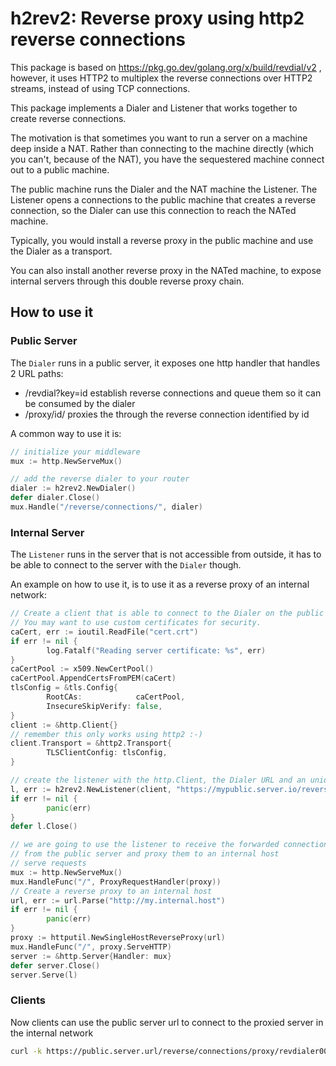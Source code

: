 # h2rev2: Reverse proxy using http2 reverse connections

This package is based on https://pkg.go.dev/golang.org/x/build/revdial/v2 , however,
it uses HTTP2 to multiplex the reverse connections over HTTP2 streams, instead of using TCP connections.

This package implements a Dialer and Listener that works together to create reverse connections.

The motivation is that sometimes you want to run a server on a machine deep inside a NAT. 
Rather than connecting to the machine directly (which you can't, because of the NAT),
you have the sequestered machine connect out to a public machine.

The public machine runs the Dialer and the NAT machine the Listener.
The Listener opens a connections to the public machine that creates a reverse connection, so
the Dialer can use this connection to reach the NATed machine.

Typically, you would install a reverse proxy in the public machine and use the Dialer as a transport.

You can also install another reverse proxy in the NATed machine, to expose internal servers through this double reverse proxy chain.


## How to use it


### Public Server

The `Dialer` runs in a public server, it exposes one http handler that handles 2 URL paths:

- <base url>/revdial?key=id establish reverse connections and queue them so it can be consumed by the dialer
- <base url>/proxy/id/<path> proxies the <path> through the reverse connection identified by id

A common way to use it is:

```go
// initialize your middleware
mux := http.NewServeMux()

// add the reverse dialer to your router
dialer := h2rev2.NewDialer()
defer dialer.Close()
mux.Handle("/reverse/connections/", dialer)
```

### Internal Server

The `Listener` runs in the server that is not accessible from outside, it has to be able to connect to the server with the `Dialer` though.

An example on how to use it, is to use it as a reverse proxy of an internal network:

```go
// Create a client that is able to connect to the Dialer on the public server.
// You may want to use custom certificates for security.
caCert, err := ioutil.ReadFile("cert.crt")
if err != nil {
        log.Fatalf("Reading server certificate: %s", err)
}
caCertPool := x509.NewCertPool()
caCertPool.AppendCertsFromPEM(caCert)
tlsConfig = &tls.Config{
        RootCAs:            caCertPool,
        InsecureSkipVerify: false,
}
client := &http.Client{}
// remember this only works using http2 :-)
client.Transport = &http2.Transport{
        TLSClientConfig: tlsConfig,
}

// create the listener with the http.Client, the Dialer URL and an unique identifier for the Listener
l, err := h2rev2.NewListener(client, "https://mypublic.server.io/reverse/connections/", "revdialer0001")
if err != nil {
        panic(err)
}
defer l.Close()

// we are going to use the listener to receive the forwarded connections
// from the public server and proxy them to an internal host
// serve requests
mux := http.NewServeMux()
mux.HandleFunc("/", ProxyRequestHandler(proxy))
// Create a reverse proxy to an internal host
url, err := url.Parse("http://my.internal.host")
if err != nil {
        panic(err)
}
proxy := httputil.NewSingleHostReverseProxy(url)
mux.HandleFunc("/", proxy.ServeHTTP)
server := &http.Server{Handler: mux}
defer server.Close()
server.Serve(l)
```

### Clients
        
Now clients can use the public server url to connect to the proxied server in the internal network

```sh
curl -k https://public.server.url/reverse/connections/proxy/revdialer0001/internal/path
```

